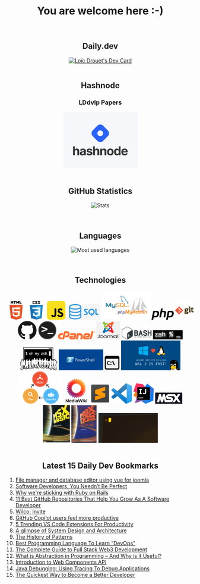 <h1 align="center"> You are welcome here :-)</h1>

<br />

<div align="center">
    <h2>Daily.dev</h2>    
    <a href="https://app.daily.dev/LDdvlp">
        <img
            src="https://api.daily.dev/devcards/6a2db644d7b342d5924aa8a261fc3c97.png?r=d2h" width="400"
            alt="Loïc Drouet's Dev Card" 
        />
    </a>
</div>

<br />

<div align="center">
    <h2>Hashnode</h2>
    <h3>LDdvlp Papers</h3>
    <a href="https://lddvlp.hashnode.dev/">
        <img 
            src="/images/00-hashnode-logo.jfif" 
            width="200" alt="LDdvlp Papers" 
        />
    </a>
</div>

<br />

<div align="center">
    <h2>GitHub Statistics</h2>
    
![Stats](https://github-readme-stats.vercel.app/api?username=lddvlp&show_icons=true&theme=radical&count_private=true)

</div>

<br />

<div align="center">
    <h2>Languages</h2>

![Most used languages](https://github-readme-stats.vercel.app/api/top-langs/?username=lddvlp)

</div>

<br />

<div align="center">
    <h2>Technologies</h2>

<!-- Image #01    -->
<img alt="HTML5" width="50px" src="https://raw.githubusercontent.com/github/explore/80688e429a7d4ef2fca1e82350fe8e3517d3494d/topics/html/html.png" />

<!-- Image #02    -->
<img alt="CSS3" width="50px" src="https://raw.githubusercontent.com/github/explore/80688e429a7d4ef2fca1e82350fe8e3517d3494d/topics/css/css.png" />

<!-- Image #03    -->
<img alt="JavaScript" width="50px"   src="/images/03-javascript-logo.png" />

<!-- Image #04    -->
<img alt="SQL" width="90px" src="/images/04-sql-logo.jpg" />

<!-- Image #05    -->
<img alt="phpMyAdmin-MySQL" width="130px" src="/images/05-phpmyadmin-mysql-logo.png" />

<!-- Image #06    -->
<img alt="PHP" width="60px" src="/images/06-php-logo-alt.png" />

<!-- Image #07    -->
<img alt="Git" width="50px" src="https://raw.githubusercontent.com/github/explore/80688e429a7d4ef2fca1e82350fe8e3517d3494d/topics/git/git.png" />

<!-- Image #08    -->
<img alt="GitHub" width="50px" src="https://raw.githubusercontent.com/github/explore/78df643247d429f6cc873026c0622819ad797942/topics/github/github.png" />

<!-- Image #09    -->
<img alt="Shell" width="50px" src="https://raw.githubusercontent.com/github/explore/80688e429a7d4ef2fca1e82350fe8e3517d3494d/topics/terminal/terminal.png" />

<!-- Image #10    -->
<img alt="cPanel" width="100px" src="/images/10-cpanel-logo.png" />

<!-- Image #11    -->
<img alt="Joomla!" width="65px" src="/images/11-joomla-logo.png" />

<!-- Image #12    -->
<img alt="Bash" width="80px" src="/images/12-bash-logo.png" />

<!-- Image #13    -->
<img alt="Zsh" width="80px" src="/images/13-zsh-logo.gif" />

<!-- Image #14    -->
<img alt="Oh My Zsh" width="100px" src="/images/14-oh_my_zsh-logo.png" />

<!-- Image #15    -->
<img alt="PowerShell" width="120px" src="/images/15-powershell-logo.jpg" />

<!-- Image #16    -->
<img alt="cmd" width="40px" src="/images/16-cmd-logo.png" />

<!-- Image #17    -->
<img alt="WSL2" width="160px" src="/images/17-wsl2-logo.jpg" />

<!-- Image #18    -->
<img alt="MVC" width="120px" src="/images/18-mvc-logo.jpg" />

<!-- Image #19    -->
<img alt="MediaWiki" width="65px" src="/images/19-mediawiki-logo.png" />

<!-- Image #90    -->
<img alt="Sublime Text" width="55px" src="/images/90-sublime_text-logo.png" />

<!-- Image #91    -->
<img alt="VS Code" width="55px" src="/images/91-vs_code-logo.png" />

<!-- Image #92    -->
<img alt="IntelliJ IDEA" width="55px" src="/images/92-intellij_idea.png" />

<!-- Image #95   -->
<img alt="MSX" width="73px" src="/images/95-msx-logo.png" />

<!-- Image #96    -->
<img alt="MSX-BASIC" width="73px" src="/images/96-msx_ basic-logo.jfif" />

<!-- Image #97    -->
<img alt="MSX-DOS" width="69px" src="/images/97-msx_dos-logo.jpg" />

<!-- Image #99    -->
<img alt="Amber Terminal" width="160px" src="/images/98-amber_terminal.gif" />

</div>

<br />

<div align="center">
    <h2>Latest 15 Daily Dev Bookmarks</h2>
</div>

<!-- daily.dev BOOKMARKS:START -->
1. [File manager and database editor using vue for joomla](https://app.daily.dev/posts/Vh9acwI7U?utm_source=rss&utm_medium=bookmarks&utm_campaign=Yaq6rDv_C)
2. [Software Developers, You Needn’t Be Perfect](https://app.daily.dev/posts/aTuoreELU?utm_source=rss&utm_medium=bookmarks&utm_campaign=Yaq6rDv_C)
3. [Why we&#39;re sticking with Ruby on Rails](https://app.daily.dev/posts/l1j4W2VKL?utm_source=rss&utm_medium=bookmarks&utm_campaign=Yaq6rDv_C)
4. [11 Best GitHub Repositories That Help You Grow As A Software Developer](https://app.daily.dev/posts/LBIFsyWs_?utm_source=rss&utm_medium=bookmarks&utm_campaign=Yaq6rDv_C)
5. [Wilco: Invite](https://app.daily.dev/posts/9ZGQn19u9?utm_source=rss&utm_medium=bookmarks&utm_campaign=Yaq6rDv_C)
6. [GitHub Copilot users feel more productive](https://app.daily.dev/posts/mhw_V8s-C?utm_source=rss&utm_medium=bookmarks&utm_campaign=Yaq6rDv_C)
7. [5 Trending VS Code Extensions For Productivity](https://app.daily.dev/posts/C2a87tVyV?utm_source=rss&utm_medium=bookmarks&utm_campaign=Yaq6rDv_C)
8. [A glimpse of System Design and Architecture](https://app.daily.dev/posts/tYMfdFMWt?utm_source=rss&utm_medium=bookmarks&utm_campaign=Yaq6rDv_C)
9. [The History of Patterns](https://app.daily.dev/posts/7qaBw9I0t?utm_source=rss&utm_medium=bookmarks&utm_campaign=Yaq6rDv_C)
10. [Best Programming Language To Learn “DevOps”](https://app.daily.dev/posts/ngCioX25T?utm_source=rss&utm_medium=bookmarks&utm_campaign=Yaq6rDv_C)
11. [The Complete Guide to Full Stack Web3 Development](https://app.daily.dev/posts/yxzZN0BCQ?utm_source=rss&utm_medium=bookmarks&utm_campaign=Yaq6rDv_C)
12. [What is Abstraction in Programming – And Why is it Useful?](https://app.daily.dev/posts/11is9gotj?utm_source=rss&utm_medium=bookmarks&utm_campaign=Yaq6rDv_C)
13. [Introduction to Web Components API](https://app.daily.dev/posts/H_RtahmXU?utm_source=rss&utm_medium=bookmarks&utm_campaign=Yaq6rDv_C)
14. [Java Debugging: Using Tracing To Debug Applications](https://app.daily.dev/posts/0ksNfmxep?utm_source=rss&utm_medium=bookmarks&utm_campaign=Yaq6rDv_C)
15. [The Quickest Way to Become a Better Developer](https://app.daily.dev/posts/YJMzB2Xgz?utm_source=rss&utm_medium=bookmarks&utm_campaign=Yaq6rDv_C)

<!-- daily.dev BOOKMARKS:END -->
